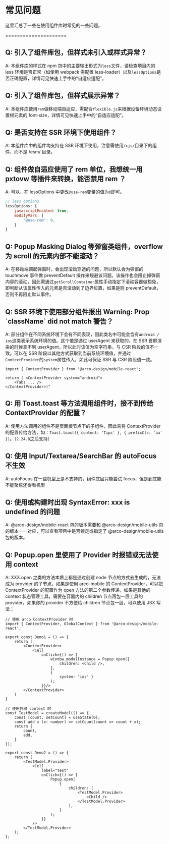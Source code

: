 # 常见问题

这里汇总了一些在使用组件库时常见的一些问题。

=====================

## Q: 引入了组件库包，但样式未引入或样式异常？

A: 本组件库的样式在 npm 包中的主要输出形式为`less`文件，请检查项目内的 less 环境是否正常（如使用 webpack 需配置 less-loader）以及`lessOptions`是否正确配置，详情可见快速上手中的“自适应适配”。

## Q: 引入了组件库包，但样式展示异常？

A: 本组件库使用`rem`做移动端自适应，需配合`flexible.js`来根据设备环境动态设置根元素的 font-size，详情可见快速上手中的“自适应适配”。

## Q: 是否支持在 SSR 环境下使用组件？

A: 本组件库中的组件均支持在 SSR 环境下使用，注意需使用`/cjs/`目录下的组件，而不是 /esm/ 目录。

## Q: 组件做自适应使用了 rem 单位，我想统一用 pxtovw 等插件来转换，能否禁用 rem ？

A: 可以，在 lessOptions 中更改`@use-rem`变量的值为`0`即可。

```js
// less options
lessOptions: {
    javascriptEnabled: true,
    modifyVars: {
        '@use-rem': 0,
    }
}
```

## Q: Popup Masking Dialog 等弹窗类组件，overflow 为 scroll 的元素内部不能滚动？

A: 在移动端调起弹窗时，会出现滚动穿透的问题，所以默认会为弹窗的 touchmove 事件做 preventDefault 操作来规避该问题。该操作也会阻止掉弹窗内容的滚动，因此需通过`getScrollContainer`属性手动指定下滚动容器做豁免，即判断从该属性传入的元素是否滚动到了边界位置，如果是则 preventDefault，否则不再阻止默认事件。

## Q: SSR 环境下使用部分组件报出 Warning: Prop \`className\` did not match 警告？

A: 部分组件在不同系统环境下会有不同表现，因此类名中可能会含有`android / ios`这类表示系统环境的值。这个值是通过 userAgent 来获取的，在 SSR 首屏渲染的时候拿不到 userAgent，所以此时该值为空字符串，与 CSR 阶段的值不一致。可以在 SSR 阶段以其他方式获取到当前系统环境值，并通过`ContextProvider`的`system`属性传入，如此可保证 SSR 与 CSR 阶段值一致。

```tsx
import { ContextProvider } from '@arco-design/mobile-react';

return ( <ContextProvider system="android">
    <Tabs ... />
</ContextProvider>)"
```

## Q: 用 Toast.toast 等方法调用组件时，接不到传给 ContextProvider 的配置？

A: 使用方法调用的组件不是页面根节点下的子组件，因此需将 ContextProvider 的配置传给方法，如：`Toast.toast({ content: 'Tips' }, { prefixCls: 'aa' })`。（`2.24.0`之后支持）

## Q: 使用 Input/Textarea/SearchBar 的 autoFocus 不生效

A: autoFocus 在一些机型上是不支持的，组件底层只能尝试 focus，但是到底能不能聚焦还得看机型

## Q: 使用或构建时出现 SyntaxError: xxx is undefined 的问题

A: @arco-design/mobile-react 包的版本需要和 @arco-design/mobile-utils 包的版本一一对应，可以查看项目中是否锁定或指定了 @arco-design/mobile-utils 包的版本。

## Q: Popup.open 里使用了 Provider 时报错或无法使用 context

A: XXX.open 之类的方法本质上都是通过创建 node 节点的方式去生成的，无法成为 provider 的子节点，如果是使用 arco-mobile 的 ContextProvider，可以把 ContextProvider 的配置作为 open 方法的第二个参数传递，如果是其他的 context 状态管理工具，需要在容器内的 children 节点再包一层工具的 provider，如果你的 provider 不方便给 children 节点包一层，可以使用 JSX 写法；

```tsx
// 使用 arco ContextProvider 时
import { ContextProvider, GlobalContext } from '@arco-design/mobile-react';

export const Demo1 = () => {
    return (
        <ContextProvider>
            <Cell
                onClick={() => {
                    window.modalInstance = Popup.open({
                        children: <Child />,
                    },
                    {
                        system: 'ios' }
                    );
                }}/>
        </ContextProvider>
    )
}

// 使用外部 context 时
const TestModel = createModel(() => {
    const [count, setCount] = useState(0);
    const add = (x: number) => setCount(count => count + x);
    return {
        count,
        add,
    }
});

export const Demo2 = () => {
    return (
        <TestModel.Provider>
            <Cell
                label="test"
                onClick={() => {
                    Popup.open(
                        {
                            children: (
                                <TestModel.Provider>
                                    <Child />
                                </TestModel.Provider>
                            ),
                        }
                    );
                }}
            />
        </TestModel.Provider>
    );
};
```
